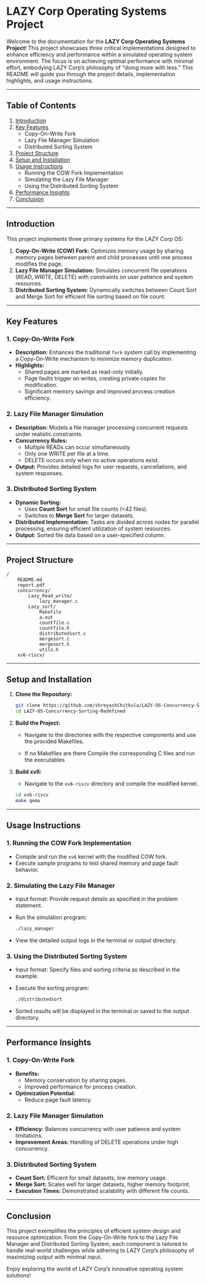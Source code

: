 # LAZY Corp Operating Systems Project

Welcome to the documentation for the **LAZY Corp Operating Systems Project**! This project showcases three critical implementations designed to enhance efficiency and performance within a simulated operating system environment. The focus is on achieving optimal performance with minimal effort, embodying LAZY Corp’s philosophy of "doing more with less." This README will guide you through the project details, implementation highlights, and usage instructions.

---

## **Table of Contents**

1. [Introduction](#introduction)
2. [Key Features](#key-features)
   - Copy-On-Write Fork
   - Lazy File Manager Simulation
   - Distributed Sorting System
3. [Project Structure](#project-structure)
4. [Setup and Installation](#setup-and-installation)
5. [Usage Instructions](#usage-instructions)
   - Running the COW Fork Implementation
   - Simulating the Lazy File Manager
   - Using the Distributed Sorting System
6. [Performance Insights](#performance-insights)
7. [Conclusion](#conclusion)

---

## **Introduction**

This project implements three primary systems for the LAZY Corp OS:

1. **Copy-On-Write (COW) Fork:** Optimizes memory usage by sharing memory pages between parent and child processes until one process modifies the page.
2. **Lazy File Manager Simulation:** Simulates concurrent file operations (READ, WRITE, DELETE) with constraints on user patience and system resources.
3. **Distributed Sorting System:** Dynamically switches between Count Sort and Merge Sort for efficient file sorting based on file count.

---

## **Key Features**

### **1. Copy-On-Write Fork**

- **Description:** Enhances the traditional `fork` system call by implementing a Copy-On-Write mechanism to minimize memory duplication.
- **Highlights:**
  - Shared pages are marked as read-only initially.
  - Page faults trigger on writes, creating private copies for modification.
  - Significant memory savings and improved process creation efficiency.

### **2. Lazy File Manager Simulation**

- **Description:** Models a file manager processing concurrent requests under realistic constraints.
- **Concurrency Rules:**
  - Multiple READs can occur simultaneously.
  - Only one WRITE per file at a time.
  - DELETE occurs only when no active operations exist.
- **Output:** Provides detailed logs for user requests, cancellations, and system responses.

### **3. Distributed Sorting System**

- **Dynamic Sorting:**
  - Uses **Count Sort** for small file counts (<42 files).
  - Switches to **Merge Sort** for larger datasets.
- **Distributed Implementation:** Tasks are divided across nodes for parallel processing, ensuring efficient utilization of system resources.
- **Output:** Sorted file data based on a user-specified column.

---

## **Project Structure**

```
/
    README.md
    report.pdf
    concurrency/
        Lazy_Read_write/
            lazy_manager.c
        Lazy_sort/
            Makefile
            a.out
            countfile.c
            countfile.h
            distributedsort.c
            mergesort.c
            mergesort.h
            utils.h
    xv6-riscv/
```

---

## **Setup and Installation**

1. **Clone the Repository:**

   ```bash
   git clone https://github.com/shreyashChitkula/LAZY-OS-Concurrency-Sorting-Redefined.git
   cd LAZY-OS-Concurrency-Sorting-Redefined
   ```

2. **Build the Project:**

   - Navigate to the directories with the respective components and use the provided Makefiles.

   - If no Makefiles are there Compile the corresponding C files and run the executables

3. **Build xv6:**

   - Navigate to the `xv6-riscv` directory and compile the modified kernel.

   ```bash
   cd xv6-riscv
   make qemu
   ```

---

## **Usage Instructions**

### **1. Running the COW Fork Implementation**

- Compile and run the `xv6` kernel with the modified COW fork.
- Execute sample programs to test shared memory and page fault behavior.

### **2. Simulating the Lazy File Manager**

- Input format: Provide request details as specified in the problem statement.
- Run the simulation program:

  ```bash
  ./lazy_manager
  ```

- View the detailed output logs in the terminal or output directory.

### **3. Using the Distributed Sorting System**

- Input format: Specify files and sorting criteria as described in the example.
- Execute the sorting program:

  ```bash
  ./distributedsort
  ```

- Sorted results will be displayed in the terminal or saved to the output directory.

---

## **Performance Insights**

### **1. Copy-On-Write Fork**

- **Benefits:**
  - Memory conservation by sharing pages.
  - Improved performance for process creation.
- **Optimization Potential:**
  - Reduce page fault latency.

### **2. Lazy File Manager Simulation**

- **Efficiency:** Balances concurrency with user patience and system limitations.
- **Improvement Areas:** Handling of DELETE operations under high concurrency.

### **3. Distributed Sorting System**

- **Count Sort:** Efficient for small datasets, low memory usage.
- **Merge Sort:** Scales well for larger datasets, higher memory footprint.
- **Execution Times:** Demonstrated scalability with different file counts.

---

## **Conclusion**

This project exemplifies the principles of efficient system design and resource optimization. From the Copy-On-Write fork to the Lazy File Manager and Distributed Sorting System, each component is tailored to handle real-world challenges while adhering to LAZY Corp’s philosophy of maximizing output with minimal input.

Enjoy exploring the world of LAZY Corp’s innovative operating system solutions!

